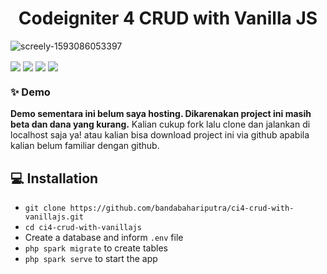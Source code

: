<h1 align="center">Codeigniter 4 CRUD with Vanilla JS</h1>

![screely-1593086053397](https://user-images.githubusercontent.com/44563107/85717905-31c03680-b718-11ea-998c-738b09da1993.png)

<p align="center">
	
<img align="center" src="http://ForTheBadge.com/images/badges/built-with-love.svg"> <img align="center" src="https://forthebadge.com/images/badges/uses-js.svg"> <img align="center" src="http://ForTheBadge.com/images/badges/makes-people-smile.svg"> <img align="center" src="http://ForTheBadge.com/images/badges/built-by-developers.svg">

</p>

### ✨ Demo
**Demo sementara ini belum saya hosting. Dikarenakan project ini masih beta dan dana yang kurang.** Kalian cukup fork lalu clone dan jalankan di localhost saja ya! atau kalian bisa download project ini via github apabila kalian belum familiar dengan github.

## 💻 Installation
- `git clone https://github.com/bandabahariputra/ci4-crud-with-vanillajs.git`
- `cd ci4-crud-with-vanillajs`
- Create a database and inform `.env` file
- `php spark migrate` to create tables
- `php spark serve` to start the app
